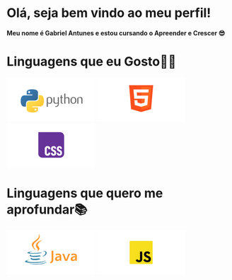 # Olá, seja bem vindo ao meu perfil!
#### Meu nome é Gabriel Antunes e estou cursando o Apreender e Crescer 😎

# Linguagens que eu Gosto👨‍💻
![Python](/imagens/py2.png
)
![HTML5](/imagens/htm.png)
![CSS](/imagens/css.png)

# Linguagens que quero me aprofundar📚
![Java](/imagens/jva.png)
![JavaScript](/imagens/jsc.png)
